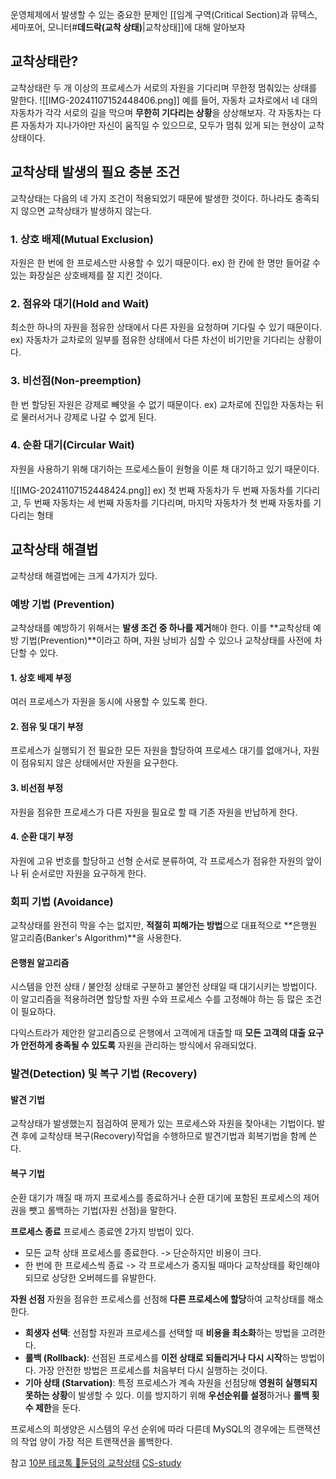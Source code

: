 운영체제에서 발생할 수 있는 중요한 문제인 [[임계 구역(Critical Section)과 뮤텍스, 세마포어, 모니터#**데드락(교착 상태)**|교착상태]]에 대해 알아보자

## 교착상태란?
교착상태란 두 개 이상의 프로세스가 서로의 자원을 기다리며 무한정 멈춰있는 상태를 말한다.
![[IMG-20241107152448406.png]]
예를 들어, 자동차 교차로에서 네 대의 자동차가 각각 서로의 길을 막으며 **무한히 기다리는 상황**을 상상해보자. 
각 자동차는 다른 자동차가 지나가야만 자신이 움직일 수 있으므로, 모두가 멈춰 있게 되는 현상이 교착상태이다.


## 교착상태 발생의 필요 충분 조건
교착상태는 다음의 네 가지 조건이 적용되었기 때문에 발생한 것이다.
하나라도 충족되지 않으면 교착상태가 발생하지 않는다.

### 1. 상호 배제(Mutual Exclusion)
자원은 한 번에 한 프로세스만 사용할 수 있기 때문이다.
ex) 한 칸에 한 명만 들어갈 수 있는 화장실은 상호배제를 잘 지킨 것이다.

### 2. 점유와 대기(Hold and Wait)
최소한 하나의 자원을 점유한 상태에서 다른 자원을 요청하며 기다릴 수 있기 때문이다.
ex) 자동차가 교차로의 일부를 점유한 상태에서 다른 차선이 비기만을 기다리는 상황이다.

### 3. 비선점(Non-preemption)
한 번 할당된 자원은 강제로 빼앗을 수 없기 때문이다.
ex) 교차로에 진입한 자동차는 뒤로 물러서거나 강제로 나갈 수 없게 된다.

### 4. 순환 대기(Circular Wait)
자원을 사용하기 위해 대기하는 프로세스들이 원형을 이룬 채 대기하고 있기 때문이다.

![[IMG-20241107152448424.png]]
ex) 첫 번째 자동차가 두 번째 자동차를 기다리고, 두 번째 자동차는 세 번째 자동차를 기다리며, 마지막 자동차가 첫 번째 자동차를 기다리는 형태

## 교착상태 해결법
교착상태 해결법에는 크게 4가지가 있다.

### 예방 기법 (Prevention)
교착상태를 예방하기 위해서는 **발생 조건 중 하나를 제거**해야 한다. 이를 **교착상태 예방 기법(Prevention)**이라고 하며, 자원 낭비가 심할 수 있으나 교착상태를 사전에 차단할 수 있다.

#### 1. 상호 배제 부정
여러 프로세스가 자원을 동시에 사용할 수 있도록 한다.

#### 2. 점유 및 대기 부정
프로세스가 실행되기 전 필요한 모든 자원을 할당하여 프로세스 대기를 없애거나, 자원이 점유되지 않은 상태에서만 자원을 요구한다.

#### 3. 비선점 부정
자원을 점유한 프로세스가 다른 자원을 필요로 할 때 기존 자원을 반납하게 한다.

#### 4. 순환 대기 부정
자원에 고유 번호를 할당하고 선형 순서로 분류하여, 각 프로세스가 점유한 자원의 앞이나 뒤 순서로만 자원을 요구하게 한다.


### 회피 기법 (Avoidance)
교착상태를 완전히 막을 수는 없지만, **적절히 피해가는 방법**으로 대표적으로 **은행원 알고리즘(Banker's Algorithm)**을 사용한다.

#### 은행원 알고리즘
시스템을 안전 상태 / 불안정 상태로 구분하고 불안전 상태일 때 대기시키는 방법이다. 
이 알고리즘을 적용하려면 할당할 자원 수와 프로세스 수를 고정해야 하는 등 많은 조건이 필요하다.

다익스트라가 제안한 알고리즘으로 은행에서 고객에게 대출할 때 **모든 고객의 대출 요구가 안전하게 충족될 수 있도록** 자원을 관리하는 방식에서 유래되었다.

### 발견(Detection) 및 복구 기법 (Recovery)
#### 발견 기법
교착상태가 발생했는지 점검하여 문제가 있는 프로세스와 자원을 찾아내는 기법이다.
발견 후에 교착상태 복구(Recovery)작업을 수행하므로 발견기법과 회복기법을 함께 쓴다.

#### 복구 기법
순환 대기가 깨질 때 까지 프로세스를 종료하거나 순환 대기에 포함된 프로세스의 제어권을 뺏고 롤백하는 기법(자원 선점)을 말한다.

**프로세스 종료**
프로세스 종료엔 2가지 방법이 있다.

- 모든 교착 상태 프로세스를 종료한다. -> 단순하지만 비용이 크다.
- 한 번에 한 프로세스씩 종료 -> 각 프로세스가 중지될 때마다 교착상태를 확인해야되므로 상당한 오버헤드를 유발한다.


**자원 선점**
자원을 점유한 프로세스를 선점해 **다른 프로세스에 할당**하여 교착상태를 해소한다.

- **희생자 선택**: 선점할 자원과 프로세스를 선택할 때 **비용을 최소화**하는 방법을 고려한다.
- **롤백 (Rollback)**: 선점된 프로세스를 **이전 상태로 되돌리거나 다시 시작**하는 방법이다. 가장 안전한 방법은 프로세스를 처음부터 다시 실행하는 것이다.
- **기아 상태 (Starvation)**: 특정 프로세스가 계속 자원을 선점당해 **영원히 실행되지 못하는 상황**이 발생할 수 있다. 이를 방지하기 위해 **우선순위를 설정**하거나 **롤백 횟수 제한**을 둔다.


프로세스의 희생양은 시스템의 우선 순위에 따라 다른데 MySQL의 경우에는 트랜잭션의 작업 양이 가장 적은 트랜잭션을 롤백한다.




참고
[10분 테코톡 🥁둔덩의 교착상태](https://www.youtube.com/watch?v=FXzBRD3CPlQ)
[CS-study](https://github.com/Seogeurim/CS-study/tree/main)